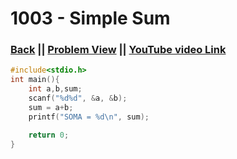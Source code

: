 # 1003 - Simple Sum

### [Back](./..) || [Problem View](https://judge.beecrowd.com/en/problems/view/1003) || [YouTube video Link](https://www.youtube.com/watch?v=5qVVIcX_DWU) 

```c
#include<stdio.h>
int main(){
    int a,b,sum;
    scanf("%d%d", &a, &b);
    sum = a+b;
    printf("SOMA = %d\n", sum);

    return 0;
}
```
